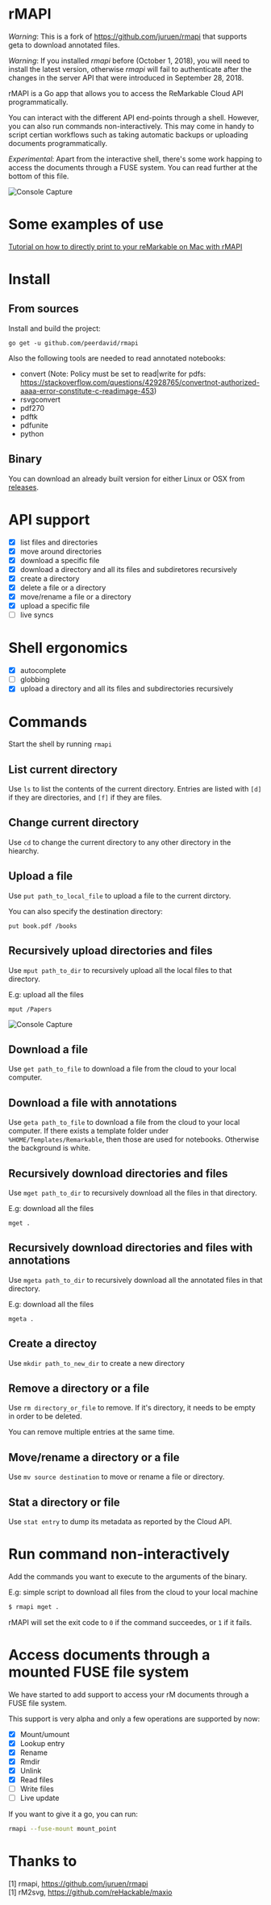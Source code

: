 # rMAPI

*Warning*: This is a fork of https://github.com/juruen/rmapi that supports geta to download annotated files.

*Warning*: If you installed _rmapi_ before (October 1, 2018), you will need to install the latest version,
otherwise _rmapi_ will fail to authenticate after the changes in the server API that were introduced in September 28, 2018.

rMAPI is a Go app that allows you to access the ReMarkable Cloud API programmatically.

You can interact with the different API end-points through a shell. However, you can also
run commands non-interactively. This may come in handy to script certian workflows such as
taking automatic backups or uploading documents programmatically.

*Experimental*: Apart from the interactive shell, there's some work happing to access the
documents through a FUSE system. You can read further at the bottom of this file.


![Console Capture](docs/console.gif)

# Some examples of use

[Tutorial on how to directly print to your reMarkable on Mac with rMAPI](docs/tutorial-print-macosx.md)

# Install

## From sources

Install and build the project:

`go get -u github.com/peerdavid/rmapi`

Also the following tools are needed to read annotated notebooks:
 - convert (Note: Policy must be set to read|write for pdfs: https://stackoverflow.com/questions/42928765/convertnot-authorized-aaaa-error-constitute-c-readimage-453)
 - rsvgconvert
 - pdf270
 - pdftk
 - pdfunite
 - python


## Binary

You can download an already built version for either Linux or OSX from [releases](https://github.com/peerdavid/rmapi/releases).

# API support

- [x] list files and directories
- [x] move around directories
- [x] download a specific file
- [x] download a directory and all its files and subdiretores recursively
- [x] create a directory
- [x] delete a file or a directory
- [x] move/rename a file or a directory
- [x] upload a specific file
- [ ] live syncs

# Shell ergonomics

- [x] autocomplete
- [ ] globbing
- [x] upload a directory and all its files and subdirectories recursively

# Commands

Start the shell by running `rmapi`

## List current directory

Use `ls` to list the contents of the current directory. Entries are listed with `[d]` if they
are directories, and `[f]` if they are files.

## Change current directory

Use `cd` to change the current directory to any other directory in the hiearchy.

## Upload a file

Use `put path_to_local_file` to upload a file  to the current dirctory.

You can also specify the destination directory:

```
put book.pdf /books
```

## Recursively upload directories and files

Use `mput path_to_dir` to recursively upload all the local files to that directory.

E.g: upload all the files

```
mput /Papers
```

![Console Capture](docs/mput-console.png)

## Download a file

Use `get path_to_file` to download a file from the cloud to your local computer.

## Download a file with annotations
Use `geta path_to_file` to download a file from the cloud to your local computer.
If there exists a template folder under `%HOME/Templates/Remarkable`, then those 
are used for notebooks. Otherwise the background is white.

## Recursively download directories and files

Use `mget path_to_dir` to recursively download all the files in that directory.

E.g: download all the files

```
mget .
```

## Recursively download directories and files with annotations

Use `mgeta path_to_dir` to recursively download all the annotated files in that directory.

E.g: download all the files

```
mgeta .
```


## Create a directoy

Use `mkdir path_to_new_dir` to create a new directory

##  Remove a directory or a file

Use `rm directory_or_file` to remove. If it's directory, it needs to be empty in order to be deleted.

You can remove multiple entries at the same time.

##  Move/rename a directory or a file

Use `mv source destination` to move or rename a file or directory.

## Stat a directory or file

Use `stat entry` to dump its metadata as reported by the Cloud API.

# Run command non-interactively

Add the commands you want to execute to the arguments of the binary.

E.g: simple script to download all files from the cloud to your local machine

```bash
$ rmapi mget .
```

rMAPI will set the exit code to `0` if the command succeedes, or `1` if it fails.

# Access documents through a mounted FUSE file system

We have started to add support to access your rM documents through a FUSE file system.

This support is very alpha and only a few operations are supported by now:

- [x] Mount/umount
- [x] Lookup entry
- [x] Rename
- [x] Rmdir
- [x] Unlink 
- [x] Read files
- [ ] Write files
- [ ] Live update

If you want to give it a go, you can run:

```bash
rmapi --fuse-mount mount_point
```


# Thanks to
[1] rmapi, https://github.com/juruen/rmapi <br />
[1] rM2svg, https://github.com/reHackable/maxio <br />
